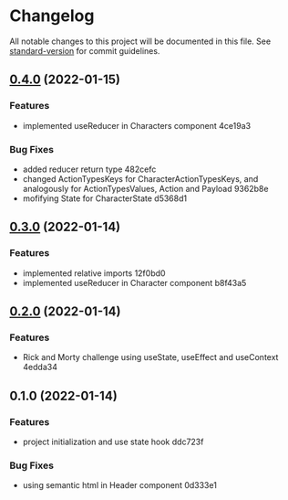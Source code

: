 # Changelog

All notable changes to this project will be documented in this file. See [standard-version](https://github.com/conventional-changelog/standard-version) for commit guidelines.

## [0.4.0](///compare/v0.3.0...v0.4.0) (2022-01-15)


### Features

* implemented useReducer in Characters component 4ce19a3


### Bug Fixes

* added reducer return type 482cefc
* changed ActionTypesKeys for CharacterActionTypesKeys, and analogously for ActionTypesValues, Action and Payload 9362b8e
* mofifying State for CharacterState d5368d1

## [0.3.0](///compare/v0.2.0...v0.3.0) (2022-01-14)


### Features

* implemented relative imports 12f0bd0
* implemented useReducer in Character component b8f43a5

## [0.2.0](///compare/v0.1.0...v0.2.0) (2022-01-14)


### Features

* Rick and Morty challenge using useState, useEffect and useContext 4edda34

## 0.1.0 (2022-01-14)


### Features

* project initialization and use state hook ddc723f


### Bug Fixes

* using semantic html in Header component 0d333e1
